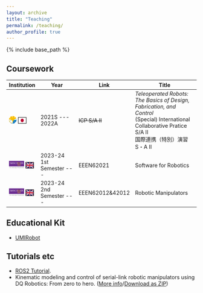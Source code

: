 ```yaml
---
layout: archive
title: "Teaching"
permalink: /teaching/
author_profile: true
---
```


{% include base_path %}

## Coursework

|Institution|Year|Link|Title|
|---|---|---|---|
|<img src="/images/utokyo.png" width="20" height="20">  <img style='border:1px solid #000000' src="/images/japan_flag.png" width="20" height="15"> |2021S --- 2022A|~~ICP S/A II~~| *Teleoperated Robots: The Basics of Design, Fabrication, and Control* <br> (Special) International Collaborative Pratice S/A II <br> 国際連携（特別）演習　S・A II|
|<img src="/images/flag_uom.png" width="40" height="20"> <img style='border:1px solid #000000' src="/images/uk_flag.png" width="20" height="15">|2023-24 1st Semester --- |EEEN62021|Software for Robotics|
|<img src="/images/flag_uom.png" width="40" height="20"> <img style='border:1px solid #000000' src="/images/uk_flag.png" width="20" height="15">|2023-24 2nd Semester --- |EEEN62012&42012|Robotic Manipulators|


## Educational Kit
- [UMIRobot](https://mmmarinho.github.io/UMIRobot/)

## Tutorials etc

- [ROS2 Tutorial](https://ros2-tutorial.readthedocs.io).
- Kinematic modeling and control of serial-link robotic manipulators using DQ Robotics: From zero to hero. ([More info](https://github.com/dqrobotics/learning-dqrobotics-in-matlab/tree/master/robotic_manipulators)/[Download as ZIP](https://github.com/dqrobotics/learning-dqrobotics-in-matlab/archive/refs/heads/master.zip))
